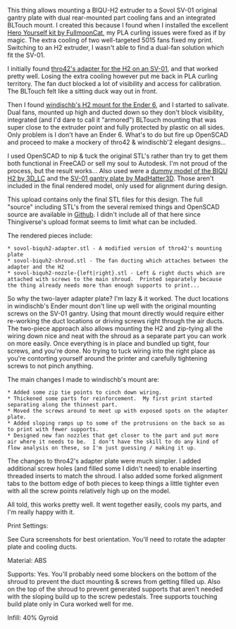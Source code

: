 This thing allows mounting a BIQU-H2 extruder to a Sovol SV-01 original gantry plate with dual rear-mounted part cooling fans and an integrated BLTouch mount.  I created this because I found when I installed the excellent [Hero Yourself kit by FullmoonCat](https://www.thingiverse.com/thing:4870742), my PLA curling issues were fixed as if by magic.  The extra cooling of two well-targeted 5015 fans fixed my print.  Switching to an H2 extruder, I wasn't able to find a dual-fan solution which fit the SV-01.  

I initially found [thro42's adapter for the H2 on an SV-01](https://www.thingiverse.com/thing:4890363), and that worked pretty well.  Losing the extra cooling however put me back in PLA curling territory.  The fan duct blocked a lot of visibility and access for calibration.  The BLTouch felt like a sitting duck way out in front.

Then I found [windischb's H2 mount for the Ender 6](https://www.thingiverse.com/thing:4762042), and I started to salivate.  Dual fans, mounted up high and ducted down so they don't block visibility, integrated (and I'd dare to call it "armored") BLTouch mounting that was super close to the extruder point and fully protected by plastic on all sides.  Only problem is I don't have an Ender 6.  What's to do but fire up OpenSCAD and proceed to make a mockery of thro42 & windischb'2 elegant designs...

I used OpenSCAD to nip & tuck the original STL's rather than try to get them both functional in FreeCAD or sell my soul to Autodesk.  I'm not proud of the process, but the result works...  Also used were a [dummy model of the BIQU H2 by 3D_LC](https://www.thingiverse.com/thing:4740224) and the [SV-01 gantry plate by MadHatter3D](https://www.thingiverse.com/thing:4070979).  Those aren't included in the final rendered model, only used for alignment during design.

This upload contains only the final STL files for this design.  The full "source" including STL's from the several remixed things and OpenSCAD source are available in [Github](https://github.com/pendor/SV01-BIQU-H2).  I didn't include all of that here since Thingiverse's upload format seems to limit what can be included.  

The rendered pieces include:

    * sovol-biquh2-adapter.stl - A modified version of thro42's mounting plate
    * sovol-biquh2-shroud.stl - The fan ducting which attaches between the adapter and the H2
    * sovol-biquh2-nozzle-{left|right}.stl - Left & right ducts which are attached with screws to the main shroud.  Printed separately because the thing already needs more than enough supports to print...

So why the two-layer adapter plate?  I'm lazy & it worked.  The duct locations in windischb's Ender mount don't line up well with the original mounting screws on the SV-01 gantry.  Using that mount directly would require either re-working the duct locations or driving screws right through the air ducts.  The two-piece approach also allows mounting the H2 and zip-tying all the wiring down nice and neat with the shroud as a separate part you can work on more easily.  Once everything is in place and bundled up tight, four screws, and you're done.  No trying to tuck wiring into the right place as you're contorting yourself around the printer and carefully tightening screws to not pinch anything.

The main changes I made to windischb's mount are:

    * Added some zip tie points to cinch down wiring.
    * Thickened some parts for reinforcement.  My first print started separating along the thinnest part.
    * Moved the screws around to meet up with exposed spots on the adapter plate.
    * Added sloping ramps up to some of the protrusions on the back so as to print with fewer supports.
    * Designed new fan nozzles that get closer to the part and put more air where it needs to be.  I don't have the skill to do any kind of flow analysis on these, so I'm just guessing / making it up.
    
The changes to thro42's adapter plate were much simpler.  I added additional screw holes (and filled some I didn't need) to enable inserting threaded inserts to match the shroud.  I also added some forked alignment tabs to the bottom edge of both pieces to keep things a little tighter even with all the screw points relatively high up on the model.

All told, this works pretty well.  It went together easily, cools my parts, and I'm really happy with it.

Print Settings:

See Cura screenshots for best orientation.  You'll need to rotate the adapter plate and cooling ducts.

Material: ABS

Supports: Yes.  You'll probably need some blockers on the bottom of the shroud to prevent the duct mounting & screws from getting filled up.  Also on the top of the shroud to prevent generated supports that aren't needed with the sloping build up to the screw pedestals.  Tree supports touching build plate only in Cura worked well for me.  

Infill: 40% Gyroid